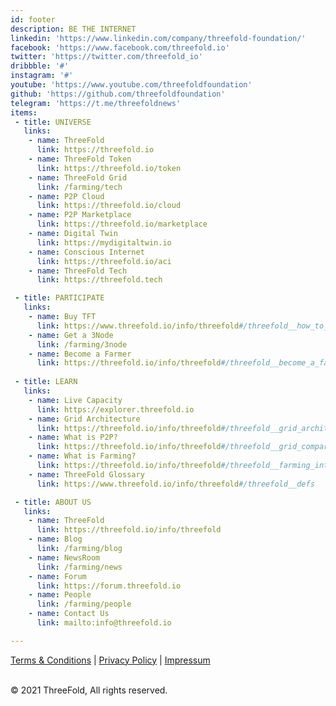 ```yaml
---
id: footer
description: BE THE INTERNET
linkedin: 'https://www.linkedin.com/company/threefold-foundation/'
facebook: 'https://www.facebook.com/threefold.io'
twitter: 'https://twitter.com/threefold_io'
dribbble: '#'
instagram: '#'
youtube: 'https://www.youtube.com/threefoldfoundation'
github: 'https://github.com/threefoldfoundation'
telegram: 'https://t.me/threefoldnews'
items:
 - title: UNIVERSE
   links:
    - name: ThreeFold
      link: https://threefold.io
    - name: ThreeFold Token
      link: https://threefold.io/token
    - name: ThreeFold Grid
      link: /farming/tech
    - name: P2P Cloud
      link: https://threefold.io/cloud
    - name: P2P Marketplace
      link: https://threefold.io/marketplace
    - name: Digital Twin
      link: https://mydigitaltwin.io
    - name: Conscious Internet
      link: https://threefold.io/aci
    - name: ThreeFold Tech
      link: https://threefold.tech

 - title: PARTICIPATE
   links:
    - name: Buy TFT
      link: https://www.threefold.io/info/threefold#/threefold__how_to_buy_and_sell
    - name: Get a 3Node
      link: /farming/3node
    - name: Become a Farmer
      link: https://threefold.io/info/threefold#/threefold__become_a_farmer
      
 - title: LEARN
   links:
    - name: Live Capacity
      link: https://explorer.threefold.io
    - name: Grid Architecture
      link: https://threefold.io/info/threefold#/threefold__grid_architecture
    - name: What is P2P?
      link: https://threefold.io/info/threefold#/threefold__grid_compare
    - name: What is Farming?
      link: https://threefold.io/info/threefold#/threefold__farming_intro
    - name: ThreeFold Glossary
      link: https://www.threefold.io/info/threefold#/threefold__defs

 - title: ABOUT US
   links:
    - name: ThreeFold
      link: https://threefold.io/info/threefold
    - name: Blog
      link: /farming/blog
    - name: NewsRoom
      link: /farming/news
    - name: Forum
      link: https://forum.threefold.io
    - name: People
      link: /farming/people
    - name: Contact Us
      link: mailto:info@threefold.io

---
```


[Terms & Conditions](https://threefold.io/info/legal#/legal__terms_conditions_websites) | [Privacy Policy](https://threefold.io/info/legal#/legal__privacypolicy) | [Impressum]()

<br/>
&#xA9; 2021 ThreeFold, All rights reserved.